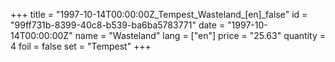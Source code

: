 +++
title = "1997-10-14T00:00:00Z_Tempest_Wasteland_[en]_false"
id = "99ff731b-8399-40c8-b539-ba6ba5783771"
date = "1997-10-14T00:00:00Z"
name = "Wasteland"
lang = ["en"]
price = "25.63"
quantity = 4
foil = false
set = "Tempest"
+++
